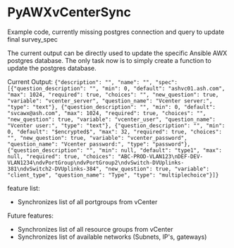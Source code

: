 # PyAWXvCenterSync

Example code, currently missing postgres connection and query to update final survey_spec

The current output can be directly used to update the specific Ansible AWX postgres database.
The only task now is to simply create a function to update the postgres database.

Current Output:
```{"description": "", "name": "", "spec": [{"question_description": "", "min": 0, "default": "ashvc01.ash.com", "max": 1024, "required": true, "choices": "", "new_question": true, "variable": "vcenter_server", "question_name": "Vcenter server:", "type": "text"}, {"question_description": "", "min": 0, "default": "svcawx@ash.com", "max": 1024, "required": true, "choices": "", "new_question": true, "variable": "vcenter_user", "question_name": "Vcenter user:", "type": "text"}, {"question_description": "", "min": 0, "default": "$encrypted$", "max": 32, "required": true, "choices": "", "new_question": true, "variable": "vcenter_password", "question_name": "Vcenter password:", "type": "password"}, {"question_description": "", "min": null, "default": "type1", "max": null, "required": true, "choices": "ABC-PROD-VLAN123\nDEF-DEV-VLAN1234\ndvPortGroup\ndvPortGroup2\ndvSwitch-DVUplinks-381\ndvSwitch2-DVUplinks-384", "new_question": true, "variable": "client_type", "question_name": "Type", "type": "multiplechoice"}]}```


feature list:

 * Synchronizes list of all portgroups from vCenter

 Future features:
 
 * Synchronizes list of all resource groups from vCenter
 * Synchronizes list of available networks (Subnets, IP's, gateways)
 